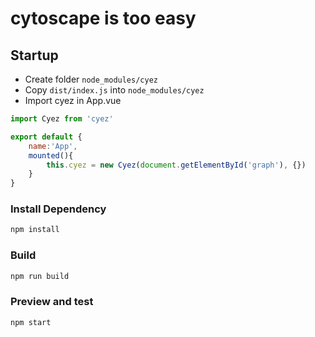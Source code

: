 # cytoscape is too easy

## Startup

- Create folder `node_modules/cyez`
- Copy `dist/index.js` into `node_modules/cyez`
- Import cyez in App.vue

```js
import Cyez from 'cyez'

export default {
    name:'App',
    mounted(){
        this.cyez = new Cyez(document.getElementById('graph'), {})
    }
}
```

### Install Dependency

```bash
npm install
```


### Build

```bash
npm run build
```


### Preview and test

```bash
npm start
```